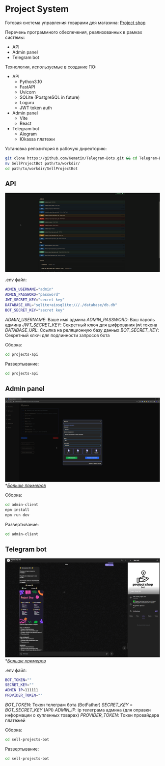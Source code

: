 # Project System

Готовая система управления товарами для магазина: [Project shop]()

Перечень программного обеспечения, реализованных в рамках системы:
- API
- Admin panel
- Telegram bot

Технологии, используемые в создание ПО:
- API
    - Python3.10
    - FastAPI
    - Uvicorn
    - SQLite (PostgreSQL in future)
    - Loguru
    - JWT token auth
- Admin panel
    - Vite
    - React
- Telegram bot
    - Aiogram
    - Юkassa платежи

Установка репозитория в рабочую директорию:
```bash
git clone https://github.com/Kematin/Telegram-Bots.git && cd Telegram-Bots
mv SellProjectBot path/to/workdir/
cd path/to/workdir/SellProjectBot
```

## API
![API image](imgs/api/api.png)

.env файл:
```bash
ADMIN_USERNAME="admin"
ADMIN_PASSWORD="password"
JWT_SECRET_KEY="secret key"
DATABASE_URL="sqlite+aiosqlite:///./database/db.db"
BOT_SECRET_KEY="secret key"
```
*ADMIN_USERNAME*: Ваше имя админа
*ADMIN_PASSWORD*: Ваш пароль админа
*JWT_SECRET_KEY*: Секретный ключ для шифрования jwt токена
*DATABASE_URL*: Ссылка на реляционную базу данных
*BOT_SECRET_KEY*: Секретный ключ для подлинности запросов бота

Сборка:
```bash
cd projects-api
```

Развертывание:
```bash
cd projects-api
```

## Admin panel
![Admin panel image](imgs/admin/admin2.png)
*_[Больше примеров](imgs/admin/)_

Сборка:
```bash
cd admin-client
npm install
npm run dev
```

Развертывание:
```bash
cd admin-client
```

## Telegram bot
![Telegram bot image](imgs/bot/bot1.png)
*_[Больше примеров](imgs/bot/)_

.env файл:
```bash
BOT_TOKEN=""
SECRET_KEY=""
ADMIN_IP=111111
PROVIDER_TOKEN=""
```
*BOT_TOKEN*: Токен телеграм бота (BotFather)
*SECRET_KEY* = *BOT_SECRET_KEY* (API)
*ADMIN_IP*: ip телеграма админа (для оправки информации о купленных товарах)
*PROVIDER_TOKEN*: Токен провайдера платежей

Сборка:
```bash
cd sell-projects-bot
```

Развертывание:
```bash
cd sell-projects-bot
```